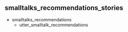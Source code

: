 ## smalltalks_recommendations_stories
* smalltalks_recommendations
  - utter_smalltalk_recommendations

